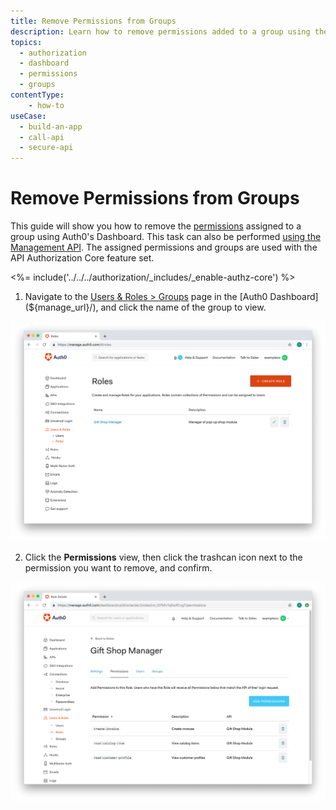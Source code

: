 ```yaml
---
title: Remove Permissions from Groups
description: Learn how to remove permissions added to a group using the Auth0 Management Dashboard. For use with Auth0's API Authorization Core feature set.
topics:
  - authorization
  - dashboard
  - permissions
  - groups
contentType: 
    - how-to
useCase:
  - build-an-app
  - call-api
  - secure-api
---
```

# Remove Permissions from Groups

This guide will show you how to remove the [permissions](/authorization/concepts/rbac) assigned to a group using Auth0's Dashboard. This task can also be performed [using the Management API](/api/management/guides/groups/remove-group-permissions). The assigned permissions and groups are used with the API Authorization Core feature set.

<%= include('../../../authorization/_includes/_enable-authz-core') %>

1. Navigate to the [Users & Roles > Groups](${manage_url}/#/groups) page in the [Auth0 Dashboard](${manage_url}/), and click the name of the group to view.

![Select Group](/media/articles/authorization/role-list.png)

2. Click the **Permissions** view, then click the trashcan icon next to the permission you want to remove, and confirm.

![Remove Permissions](/media/articles/authorization/role-def-permissions.png)
